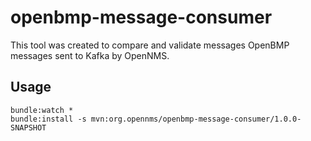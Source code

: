 # openbmp-message-consumer

This tool was created to compare and validate messages OpenBMP messages sent to Kafka by OpenNMS.
 
## Usage

```
bundle:watch *
bundle:install -s mvn:org.opennms/openbmp-message-consumer/1.0.0-SNAPSHOT
```
